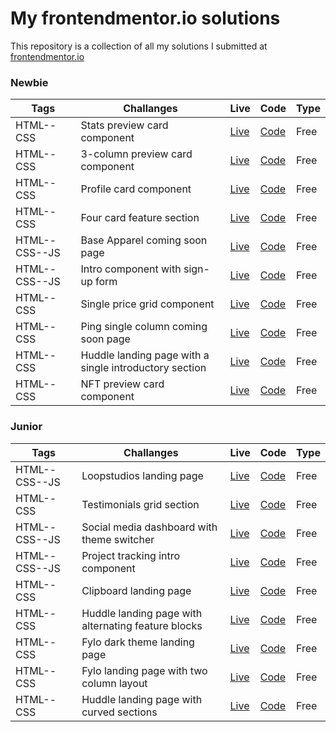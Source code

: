 # My frontendmentor.io solutions

This repository is a collection of all my solutions I submitted at [frontendmentor.io ](https://www.frontendmentor.io/)

### Newbie

| Tags  | Challanges | Live|  Code|  Type| 
| --- | -- |  -- | --  |  -- |
| HTML--CSS      |  Stats preview card component | [Live](https://stats-preview-card-component-mp.netlify.app/) | [Code](https://git.io/Js28z) |Free|
| HTML--CSS      | 3-column preview card component  | [Live](https://3-column-preview-card-component-mp.netlify.app/) | [Code](https://git.io/Js282) |Free|
| HTML--CSS      | Profile card component  | [Live](https://profile-card-component-mp.netlify.app/) | [Code](https://git.io/Js28r) |Free|
| HTML--CSS      | Four card feature section  | [Live](https://four-card-feature-section-mp.netlify.app/) | [Code](https://git.io/Js28i) |Free|
| HTML--CSS--JS  | Base Apparel coming soon page | [Live](https://base-apparel-coming-soon-mp.netlify.app/) | [Code](https://git.io/Js28y) |Free|
| HTML--CSS--JS  | Intro component with sign-up form   | [Live](https://intro-component-with-signup-form-mp.netlify.app/) | [Code](https://git.io/Js28d) |Free|
| HTML--CSS      | Single price grid component    | [Live](https://single-price-grid-component-mp.netlify.app/) | [Code](https://git.io/Js28j) |Free|
| HTML--CSS      | Ping single column coming soon page  | [Live](https://ping-coming-soon-page-mp.netlify.app/) | [Code](https://git.io/Js24v) |Free|
| HTML--CSS      | Huddle landing page with a single introductory section | [Live](https://huddle-landing-page-with-single-introductory-section-mp.netlify.app/) | [Code](https://git.io/Js24J) |Free|
| HTML--CSS      | NFT preview card component | [Live](https://nft-preview-card-component-mp.netlify.app/) | [Code](https://git.io/J9cku) |Free

### Junior

| Tags  | Challanges | Live|  Code|  Type| 
| --- | -- |  -- | --  |  -- |
| HTML--CSS--JS      |  Loopstudios landing page | [Live](https://loopstudios-landing-page-mp.netlify.app/) | [Code](https://git.io/Js2lx) |Free|
| HTML--CSS     | Testimonials grid section  | [Live](https://testimonials-grid-section-mp.netlify.app/) | [Code](https://git.io/Js28J) |Free|
| HTML--CSS--JS | Social media dashboard with theme switcher  | [Live](https://social-media-dashboard-with-theme-switcher-mp.netlify.app/) | [Code](https://git.io/Js28k) |Free|
| HTML--CSS--JS | Project tracking intro component  | [Live](https://project-tracking-intro-component-mp.netlify.app/) | [Code](https://git.io/Js28t) |Free|
| HTML--CSS     | Clipboard landing page| [Live](https://clipboard-landing-page-mp.netlify.app/) | [Code](https://git.io/Js28Y) |Free|
| HTML--CSS     | Huddle landing page with alternating feature blocks   | [Live](https://huddle-landing-page-with-alternating-feature-blocks-mp.netlify.app/) | [Code](https://git.io/Js28s) |Free|
| HTML--CSS     | Fylo dark theme landing page| [Live](https://fylo-dark-landing-page-mp.netlify.app/) | [Code](https://git.io/Js28W) |Free|
| HTML--CSS     | Fylo landing page with two column layout | [Live](https://fylo-landing-page-with-two-column-layout-mp.netlify.app/) | [Code](https://git.io/Js28l) |Free|
| HTML--CSS     | Huddle landing page with curved sections| [Live](https://huddle-landing-page-mp.netlify.app/) | [Code](https://git.io/Js2BI) |Free|


